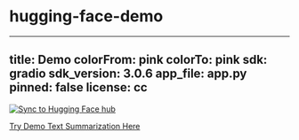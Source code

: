 # hugging-face-demo

---
title: Demo
colorFrom: pink
colorTo: pink
sdk: gradio
sdk_version: 3.0.6
app_file: app.py
pinned: false
license: cc
---


[![Sync to Hugging Face hub](https://github.com/NinaFatehi/hugging-face-demo/actions/workflows/main.yml/badge.svg)](https://github.com/NinaFatehi/hugging-face-demo/actions/workflows/main.yml)

[Try Demo Text Summarization Here](https://huggingface.co/spaces/NinaFatehi/demo)
